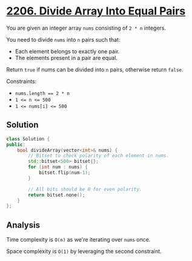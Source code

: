 # [2206. Divide Array Into Equal Pairs](https://leetcode.com/problems/divide-array-into-equal-pairs)

You are given an integer array `nums` consisting of `2 * n` integers.

You need to divide `nums` into `n` pairs such that:

* Each element belongs to exactly one pair.
* The elements present in a pair are equal.

Return `true` if nums can be divided into `n` pairs, otherwise return `false`.

Constraints:

* `nums.length == 2 * n`
* `1 <= n <= 500`
* `1 <= nums[i] <= 500`

## Solution

```c++
class Solution {
public:
    bool divideArray(vector<int>& nums) {
        // Bitset to check polarity of each element in nums.
        std::bitset<500> bitset{};
        for (int num : nums) {
            bitset.flip(num-1);
        }

        // All bits should be 0 for even polarity.
        return bitset.none();
    }
};
```

## Analysis

Time complexity is `O(n)` as we're iterating over `nums` once.

Space complexity is `O(1)` by leveraging the second constraint.
